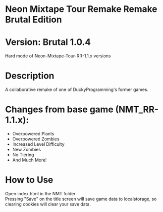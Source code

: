# Neon Mixtape Tour Remake Remake Brutal Edition

# Version: Brutal 1.0.4    
Hard mode of Neon-Mixtape-Tour-RR-1.1.x versions    

# Description
A collaborative remake of one of DuckyProgramming's former games.         

# Changes from base game (NMT_RR-1.1.x):
<ul>
  <li>Overpowered Plants</li>
  <li>Overpowered Zombies</li>
  <li>Increased Level Difficulty</li>
  <li>New Zombies</li>
  <li>No Tiering</li>
  <li>And Much More!</li>
</ul>   
   
# How to Use
Open index.html in the NMT folder     
Pressing "Save" on the title screen will save game data to localstorage, so clearing cookies will clear your save data.


